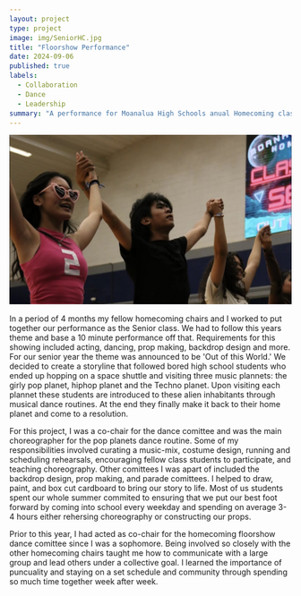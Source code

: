 ```yaml
---
layout: project
type: project
image: img/SeniorHC.jpg
title: "Floorshow Performance"
date: 2024-09-06
published: true
labels:
  - Collaboration
  - Dance
  - Leadership
summary: "A performance for Moanalua High Schools anual Homecoming class competition."
---
```


<div class="text-center p-4">
  <img width = "600" src="../img/Floorshow.jpg" class="img-thumbnail" >
</div>

In a period of 4 months my fellow homecoming chairs and I worked to put together our performance as the Senior class. We had to follow this years theme and base a 10 minute performance off that. Requirements for this showing included acting, dancing, prop making, backdrop design and more. For our senior year the theme was announced to be 'Out of this World.' We decided to create a storyline that followed bored high school students who ended up hopping on a space shuttle and visiting three music plannets: the girly pop planet, hiphop planet and the Techno planet. Upon visiting each plannet these students are introduced to these alien inhabitants through musical dance routines. At the end they finally make it back to their home planet and come to a resolution. 

For this project, I was a co-chair for the dance comittee and was the main choreographer for the pop planets dance routine. Some of my responsibilities involved curating a music-mix, costume design, running and scheduling rehearsals, encouraging fellow class students to participate, and teaching choreography. Other comittees I was apart of included the backdrop design, prop making, and parade comittees. I helped to draw, paint, and box cut cardboard to bring our story to life. Most of us students spent our whole summer commited to ensuring that we put our best foot forward by coming into school every weekday and spending on average 3-4 hours either rehersing choreography or constructing our props.

Prior to this year, I had acted as co-chair for the homecoming floorshow dance comittee since I was a sophomore. Being involved so closely with the other homecoming chairs taught me how to communicate with a large group and lead others under a collective goal. I learned the importance of puncuality and staying on a set schedule and community through spending so much time together week after week. 
